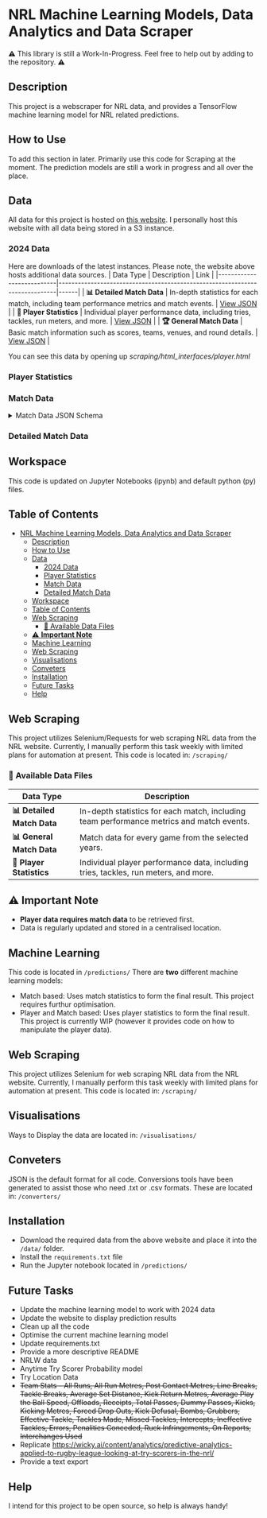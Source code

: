 # NRL Machine Learning Models, Data Analytics and Data Scraper

⚠️ This library is still a Work-In-Progress. Feel free to help out by adding to the repository. ⚠️
## Description
This project is a webscraper for NRL data, and provides a TensorFlow machine learning model for NRL related predictions. 

## How to Use
To add this section in later.
Primarily use this code for Scraping at the moment. The prediction models are still a work in progress and all over the place. 

## Data
All data for this project is hosted on [this website](https://nrlpredictions.net/sport).
I personally host this website with all data being stored in a S3 instance. 

### 2024 Data
Here are downloads of the latest instances. Please note, the website above hosts additional data sources. 
| Data Type                 | Description                                                                 | Link |
|---------------------------|-----------------------------------------------------------------------------|------|
| **📊 Detailed Match Data** | In-depth statistics for each match, including team performance metrics and match events. | [View JSON](https://geo145327-staging.s3.ap-southeast-2.amazonaws.com/public/nrl_detailed_match_data_2024.json) |
| **👤 Player Statistics**   | Individual player performance data, including tries, tackles, run meters, and more. | [View JSON](https://geo145327-staging.s3.ap-southeast-2.amazonaws.com/public/player_statistics_2024.json) |
| **🏆 General Match Data**  | Basic match information such as scores, teams, venues, and round details. | [View JSON](https://geo145327-staging.s3.ap-southeast-2.amazonaws.com/public/nrl_data_2024.json) |

You can see this data by opening up *scraping/html_interfaces/player.html*

### Player Statistics

### Match Data
<details>
<summary>Match Data JSON Schema</summary>

```json
{
  "$schema": "http://json-schema.org/draft-04/schema#",
  "type": "object",
  "properties": {
    "NRL": {
      "type": "array",
      "items": {
        "type": "object",
        "properties": {
          "2024": {
            "type": "array",
            "items": {
              "type": "object",
              "properties": {
                "1": {
                  "type": "array",
                  "items": {
                    "type": "object",
                    "properties": {
                      "Details": {
                        "type": "string"
                      },
                      "Date": {
                        "type": "string"
                      },
                      "Home": {
                        "type": "string"
                      },
                      "Home_Score": {
                        "type": "string"
                      },
                      "Away": {
                        "type": "string"
                      },
                      "Away_Score": {
                        "type": "string"
                      },
                      "Venue": {
                        "type": "string"
                      }
                    },
                    "required": [
                      "Details",
                      "Date",
                      "Home",
                      "Home_Score",
                      "Away",
                      "Away_Score",
                      "Venue"
                    ]
                  }
                }
              }
            }
          }
        }
      }
    }
  }
}
```

</details>



### Detailed Match Data



## Workspace
This code is updated on Jupyter Notebooks (ipynb) and default python (py) files. 



## Table of Contents
- [NRL Machine Learning Models, Data Analytics and Data Scraper](#nrl-machine-learning-models-data-analytics-and-data-scraper)
  - [Description](#description)
  - [How to Use](#how-to-use)
  - [Data](#data)
    - [2024 Data](#2024-data)
    - [Player Statistics](#player-statistics)
    - [Match Data](#match-data)
    - [Detailed Match Data](#detailed-match-data)
  - [Workspace](#workspace)
  - [Table of Contents](#table-of-contents)
  - [Web Scraping](#web-scraping)
    - [📂 Available Data Files](#-available-data-files)
  - [⚠️ **Important Note**](#️-important-note)
  - [Machine Learning](#machine-learning)
  - [Web Scraping](#web-scraping-1)
  - [Visualisations](#visualisations)
  - [Conveters](#conveters)
  - [Installation](#installation)
  - [Future Tasks](#future-tasks)
  - [Help](#help)


## Web Scraping
This project utilizes Selenium/Requests for web scraping NRL data from the NRL website. Currently, I manually perform this task weekly with limited plans for automation at present. This code is located in: 
`/scraping/`


### 📂 Available Data Files

| Data Type                                   | Description                                                                 |
|---------------------------------------------|-----------------------------------------------------------------------------|
| **📊 Detailed Match Data**           | In-depth statistics for each match, including team performance metrics and match events. |
| **📊 General Match Data**    | Match data for every game from the selected years. |
| **👤 Player Statistics**             | Individual player performance data, including tries, tackles, run meters, and more.  |

## ⚠️ **Important Note**
- **Player data requires match data** to be retrieved first.
- Data is regularly updated and stored in a centralised location.


## Machine Learning 
This code is located in 
`/predictions/`
There are **two** different machine learning models:
* Match based: Uses match statistics to form the final result. This project requires furthur optimisation. 
* Player and Match based: Uses player statistics to form the final result. This project is currently WIP (however it provides code on how to manipulate the player data). 

## Web Scraping
This project utilizes Selenium for web scraping NRL data from the NRL website. Currently, I manually perform this task weekly with limited plans for automation at present. This code is located in: 
`/scraping/`

## Visualisations
Ways to Display the data are located in: 
`/visualisations/`


## Conveters
JSON is the default format for all code. Conversions tools have been generated to assist those who need .txt or .csv formats. These are located in: 
`/converters/`

## Installation
* Download the required data from the above website and place it into the `/data/` folder.
* Install the `requirements.txt` file 
* Run the Jupyter notebook located in `/predictions/`

## Future Tasks 
* Update the machine learning model to work with 2024 data
* Update the website to display prediction results
* Clean up all the code
* Optimise the current machine learning model 
* Update requirements.txt
* Provide a more descriptive README
* NRLW data
* Anytime Try Scorer Probability model
* Try Location Data
* ~~Team Stats - All Runs, All Run Metres, Post Contact Metres, Line Breaks, Tackle Breaks, Average Set Distance, Kick Return Metres, Average Play the Ball Speed, Offloads, Receipts, Total Passes, Dummy Passes, Kicks, Kicking Metres, Forced Drop Outs, Kick Defusal, Bombs, Grubbers, Effective Tackle, Tackles Made, Missed Tackles, Intercepts, Ineffective Tackles, Errors, Penalities Conceded, Ruck Infringements, On Reports, Interchanges Used~~
* Replicate https://wicky.ai/content/analytics/predictive-analytics-applied-to-rugby-league-looking-at-try-scorers-in-the-nrl/ 
* Provide a text export 

## Help 
I intend for this project to be open source, so help is always handy!
